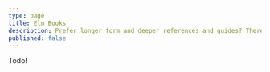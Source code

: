 ```yaml
---
type: page
title: Elm Books
description: Prefer longer form and deeper references and guides? There are a number of Elm books that may fit what you're after.
published: false
---
```


Todo!
